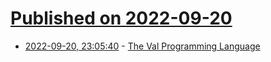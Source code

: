 # [Published on 2022-09-20](index.md)

* [2022-09-20, 23:05:40](https://lobste.rs/s/qbeffm/val_programming_language) - [The Val Programming Language](https://www.val-lang.dev/)
